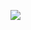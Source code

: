 <p align="left">
  <a href="https://github.com/Edward7Zhang">
    <img src="https://github-readme-stats.vercel.app/api?username=edward7zhang&count_private=true&show_icons=true&hide=contribs&include_all_commits=true&theme=default" />
  </a>
</p>
